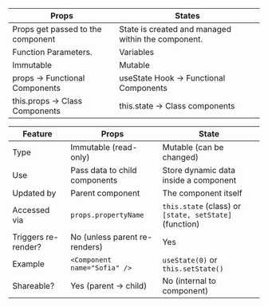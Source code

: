 
| Props                             | States                                             |
| --------------------------------- | -------------------------------------------------- |
| Props get passed to the component | State is created and managed within the component. |
| Function Parameters.              | Variables                                          |
| Immutable                         | Mutable                                            |
| props -> Functional Components    | useState Hook -> Functional Components             |
| this.props -> Class Components    | this.state -> Class components                     |


| Feature             | **Props**                     | **State**                                              |
| ------------------- | ----------------------------- | ------------------------------------------------------ |
| Type                | Immutable (read-only)         | Mutable (can be changed)                               |
| Use                 | Pass data to child components | Store dynamic data inside a component                  |
| Updated by          | Parent component              | The component itself                                   |
| Accessed via        | `props.propertyName`          | `this.state` (class) or `[state, setState]` (function) |
| Triggers re-render? | No (unless parent re-renders) | Yes                                                    |
| Example             | `<Component name="Sofia" />`  | `useState(0)` or `this.setState()`                     |
| Shareable?          | Yes (parent → child)          | No (internal to component)                             |